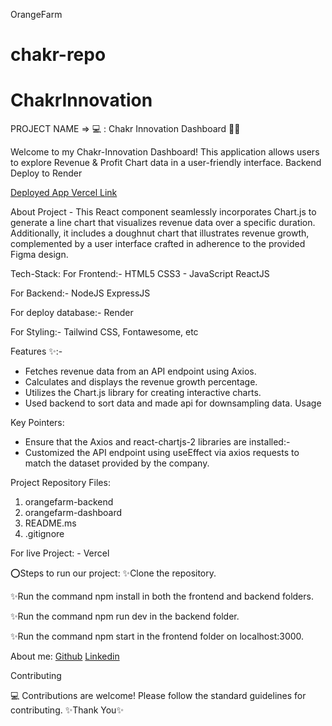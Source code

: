OrangeFarm
# chakr-repo
# ChakrInnovation

PROJECT NAME => 💻 : Chakr Innovation Dashboard 🧑‍🏫

Welcome to my Chakr-Innovation Dashboard! This application allows users to explore Revenue & Profit Chart data in a user-friendly interface.
Backend Deploy to Render 

[Deployed App Vercel Link]([https://github.com/username/repository](https://chakr-innovation-98ot-1vkswtvpl-akashnagpal1123s-projects.vercel.app/))

About Project -
This React component seamlessly incorporates Chart.js to generate a line chart that visualizes revenue data over a specific duration. Additionally, it includes a doughnut chart that illustrates revenue growth, complemented by a user interface crafted in adherence to the provided Figma design.

Tech-Stack:
For Frontend:-
HTML5
CSS3  - JavaScript
ReactJS

For Backend:-
NodeJS
ExpressJS

For deploy database:-
Render

For Styling:-
Tailwind CSS, Fontawesome, etc

Features ✨:-
- Fetches revenue data from an API endpoint using Axios.
- Calculates and displays the revenue growth percentage.
- Utilizes the Chart.js library for creating interactive charts.
- Used backend to sort data and made api for downsampling data.
Usage

Key Pointers:
- Ensure that the Axios and react-chartjs-2 libraries are installed:-
- Customized the API endpoint using useEffect via axios requests to match the dataset provided by the company.

Project Repository Files:
1) orangefarm-backend
2) orangefarm-dashboard
3) README.ms
4) .gitignore

For live Project: - Vercel

⭕Steps to run our project:
✨Clone the repository.

✨Run the command npm install in both the frontend and backend folders.

✨Run the command npm run dev in the backend folder.

✨Run the command npm start in the frontend folder on localhost:3000.

About me:
[Github](https://github.com/akashnagpal1123)
[Linkedin](https://www.linkedin.com/in/akashnagpal23/)

Contributing

 💻 Contributions are welcome! Please follow the standard guidelines for contributing.
✨Thank You✨
